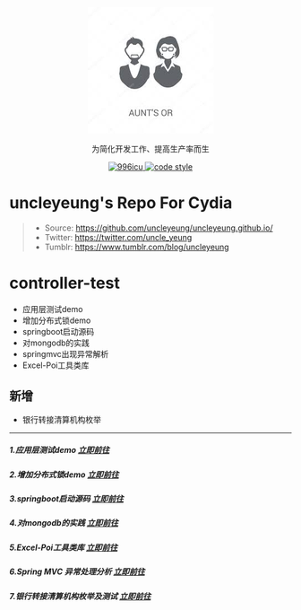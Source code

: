 <p align="center">
  <a href="https://github.com/uncleyeung">
   <img alt="Uncle-Yeong-Logo" src="https://raw.githubusercontent.com/uncleyeung/uncleyeung.github.io/master/web/img/logo1.jpg">
  </a>
</p>

<p align="center">
  为简化开发工作、提高生产率而生
</p>

<p align="center">
  
  <a href="https://github.com/996icu/996.ICU/blob/master/LICENSE">
    <img alt="996icu" src="https://img.shields.io/badge/license-NPL%20(The%20996%20Prohibited%20License)-blue.svg">
  </a>

  <a href="https://www.apache.org/licenses/LICENSE-2.0">
    <img alt="code style" src="https://img.shields.io/badge/license-Apache%202-4EB1BA.svg?style=flat-square">
  </a>
</p>

# uncleyeung's Repo For Cydia
> * Source: https://github.com/uncleyeung/uncleyeung.github.io/
> * Twitter: https://twitter.com/uncle_yeung
> * Tumblr: https://www.tumblr.com/blog/uncleyeung
# controller-test
+ 应用层测试demo 
+ 增加分布式锁demo 
+ springboot启动源码
+ 对mongodb的实践
+ springmvc出现异常解析
+ Excel-Poi工具类库


## 新增
+ 银行转接清算机构枚举
---
##### 1.应用层测试demo [立即前往](./src/main/java/com/uncle/controller/controller)
##### 2.增加分布式锁demo [立即前往](./src/main/java/com/uncle/controller/redisson)
##### 3.springboot启动源码 [立即前往](./src/main/java/com/uncle/loader)
##### 4.对mongodb的实践 [立即前往](./src/main/java/com/uncle/controller/mongo)
##### 5.Excel-Poi工具类库 [立即前往](./md/ExcelPoiUtil.md)
##### 6.Spring MVC 异常处理分析 [立即前往](./md/SpringmvcAnalysisException.md)
##### 7.银行转接清算机构枚举及测试 [立即前往](./src/main/java/com/uncle/controller/bank)